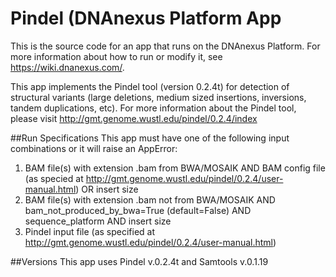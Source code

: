 <!-- dx-header -->
# Pindel (DNAnexus Platform App

This is the source code for an app that runs on the DNAnexus Platform.
For more information about how to run or modify it, see
https://wiki.dnanexus.com/.
<!-- /dx-header -->
This app implements the Pindel tool (version 0.2.4t) for detection of structural variants (large deletions, medium sized insertions, inversions, tandem duplications, etc). 
For more information about the Pindel tool, please visit http://gmt.genome.wustl.edu/pindel/0.2.4/index

##Run Specifications
This app must have one of the following input combinations or it will raise an AppError:
1.  BAM file(s) with extension .bam from BWA/MOSAIK AND BAM config file (as specied at http://gmt.genome.wustl.edu/pindel/0.2.4/user-manual.html) OR insert size
2.  BAM file(s) with extension .bam not from BWA/MOSAIK AND bam_not_produced_by_bwa=True (default=False) AND sequence_platform AND insert size
3.  Pindel input file (as specified at http://gmt.genome.wustl.edu/pindel/0.2.4/user-manual.html)

##Versions
This app uses Pindel v.0.2.4t and Samtools v.0.1.19


